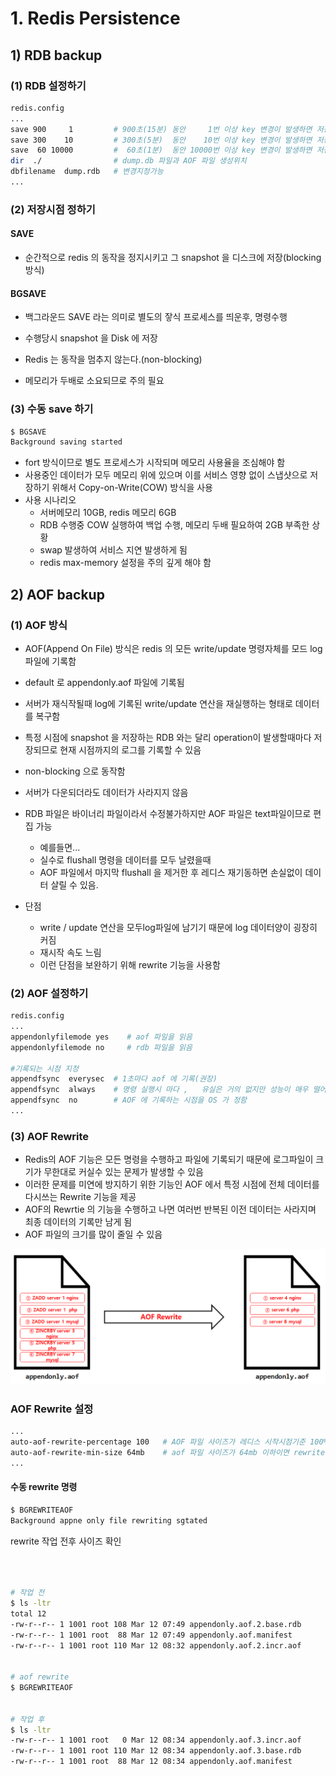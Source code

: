 

# 1. Redis Persistence









## 1) RDB backup

### (1) RDB 설정하기

```sh
redis.config
...
save 900     1         # 900초(15분) 동안     1번 이상 key 변경이 발생하면 저장
save 300    10         # 300초(5분)  동안    10번 이상 key 변경이 발생하면 저장
save  60 10000         #  60초(1분)  동안 10000번 이상 key 변경이 발생하면 저장
dir  ./                # dump.db 파일과 AOF 파일 생성위치
dbfilename  dump.rdb   # 변경지정가능
...


```



### (2) 저장시점 정하기

#### SAVE

* 순간적으로 redis 의 동작을 정지시키고 그 snapshot 을 디스크에 저장(blocking 방식)



#### BGSAVE

* 백그라운드 SAVE 라는 의미로 별도의 잫식 프로세스를 띄운후, 명령수행

* 수행당시 snapshot 을 Disk 에 저장

* Redis 는 동작을 멈추지 않는다.(non-blocking)

* 메모리가 두배로 소요되므로 주의 필요





### (3) 수동 save 하기



```sh
$ BGSAVE
Background saving started

```



* fort 방식이므로 별도 프로세스가 시작되며 메모리 사용율을 조심해야 함
* 사용중인 데이터가 모두 메모리 위에 있으며 이를 서비스 영향 없이 스냅샷으로 저장하기 위해서 Copy-on-Write(COW) 방식을 사용
* 사용 시나리오
  * 서버메모리 10GB, redis 메모리 6GB
  * RDB 수행중 COW 실행하여 백업 수행, 메모리 두배 필요하여 2GB 부족한 상황
  * swap 발생하여 서비스 지연 발생하게 됨
  * redis max-memory 설정을 주의 깊게 해야 함





## 2) AOF backup



### (1) AOF 방식

* AOF(Append On File) 방식은 redis 의 모든 write/update 명령자체를 모드 log 파일에 기록함
* default 로 appendonly.aof 파일에 기록됨
* 서버가 재식작될때 log에 기록된 write/update 연산을 재실행하는 형태로 데이터를 복구함
* 특정 시점에 snapshot 을 저장하는 RDB 와는 달리 operation이 발생할때마다 저장되므로 현재 시점까지의 로그를 기록할 수 있음
* non-blocking 으로 동작함
* 서버가 다운되더라도 데이터가 사라지지 않음
* RDB 파일은 바이너리 파일이라서 수정불가하지만 AOF 파일은 text파일이므로 편집 가능
  * 예를들면...
  * 실수로 flushall 명령을 데이터를 모두 날렸을때
  * AOF 파일에서 마지막 flushall 을 제거한 후 레디스 재기동하면 손실없이 데이터 살릴 수 있음.

* 단점
  * write / update 연산을 모두log파일에 남기기 때문에 log 데이터양이 굉장히 커짐
  * 재시작 속도 느림
  * 이런 단점을 보완하기 위해 rewrite 기능을 사용함



### (2) AOF 설정하기

```sh
redis.config
...
appendonlyfilemode yes    # aof 파일을 읽음
appendonlyfilemode no     # rdb 파일을 읽음

#기록되는 시점 지정
appendfsync  everysec  # 1초마다 aof 에 기록(권장)
appendfsync  always    # 명령 실행시 마다 ,   유실은 거의 없지만 성능이 매우 떨어짐
appendfsync  no        # AOF 에 기록하는 시점을 OS 가 정함
...


```











### (3) AOF Rewrite

* Redis의 AOF 기능은 모든 명령을 수행하고 파일에 기록되기 때문에 로그파일이 크기가 무한대로 커실수 있는 문제가 발생할 수 있음
* 이러한 문제를 미연에 방지하기 위한 기능인 AOF 에서 특정 시점에 전체 데이터를 다시쓰는 Rewrite 기능을 제공
* AOF의 Rewrtie 의 기능을 수행하고 나면 여러번 반복된 이전 데이터는 사라지며 최종 데이터의 기록만 남게 됨
* AOF 파일의 크기를 많이 줄일 수 있음



![img](7.Redis-operation.assets/img.png)



### AOF Rewrite 설정

```sh
...
auto-aof-rewrite-percentage 100   # AOF 파일 사이즈가 레디스 시작시점기준 100% 로 증가되면 rewrite 수행함
auto-aof-rewrite-min-size 64mb    # aof 파일 사이즈가 64mb 이하이면 rewrite 하지 않는다.
...
```







#### 수동 rewrite 명령

```sh
$ BGREWRITEAOF
Background appne only file rewriting sgtated

```



rewrite 작업 전후 사이즈 확인

```sh



# 작업 전
$ ls -ltr
total 12
-rw-r--r-- 1 1001 root 108 Mar 12 07:49 appendonly.aof.2.base.rdb
-rw-r--r-- 1 1001 root  88 Mar 12 07:49 appendonly.aof.manifest
-rw-r--r-- 1 1001 root 110 Mar 12 08:32 appendonly.aof.2.incr.aof


# aof rewrite
$ BGREWRITEAOF


# 작업 후
$ ls -ltr
-rw-r--r-- 1 1001 root   0 Mar 12 08:34 appendonly.aof.3.incr.aof
-rw-r--r-- 1 1001 root 110 Mar 12 08:34 appendonly.aof.3.base.rdb
-rw-r--r-- 1 1001 root  88 Mar 12 08:34 appendonly.aof.manifest


```








